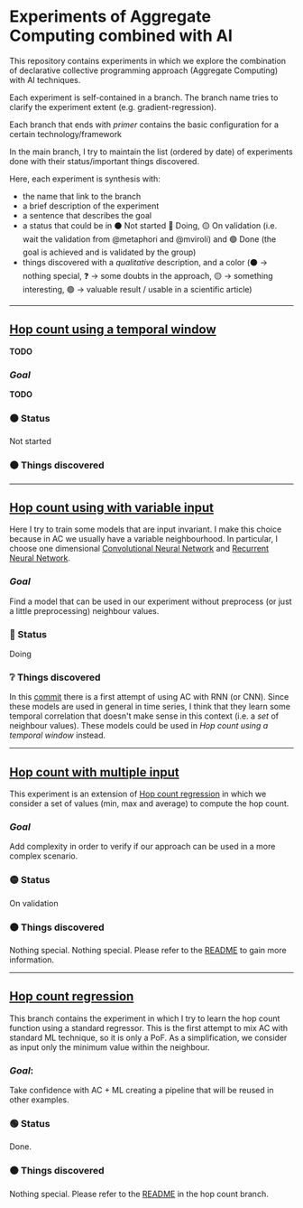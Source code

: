 # Experiments of Aggregate Computing combined with AI 

This repository contains experiments in which we explore the combination of declarative collective programming approach (Aggregate Computing)
with AI techniques.

Each experiment is self-contained in a branch. The branch name tries to clarify the experiment extent (e.g. gradient-regression).

Each branch that ends with *primer* contains the basic configuration for a certain technology/framework

In the main branch, I try to maintain the list (ordered by date) of experiments done with their status/important things discovered.

Here, each experiment is synthesis with:
- the name that link to the branch
- a brief description of the experiment
- a sentence that describes the goal
- a status that could be in :black_circle: Not started :red_circle: Doing, :yellow_circle: On validation (i.e. wait the validation from @metaphori and @mviroli) and :green_circle: Done (the goal is achieved and is validated by the group)
- things discovered with a *qualitative* description, and a color (:black_circle: -> nothing special, ❓ -> some doubts in the approach, :yellow_circle: -> something interesting, :green_circle: -> valuable result / usable in a scientific article)
---
## [Hop count using a temporal window](https://github.com/cric96/experiments-ac-with-learning/tree/???)
**TODO**
### *Goal*
**TODO**
### :black_circle: Status
Not started
### :black_circle: Things discovered
---
## [Hop count using with variable input](https://github.com/cric96/experiments-ac-with-learning/tree/hop-count-variable-input)
Here I try to train some models that are input invariant. I make this choice because in AC we usually have a variable neighbourhood. In particular, I choose one dimensional [Convolutional Neural Network](https://stanford.edu/~shervine/teaching/cs-230/cheatsheet-convolutional-neural-networks) and [Recurrent Neural Network](https://stanford.edu/~shervine/teaching/cs-230/cheatsheet-recurrent-neural-networks).
### *Goal*
Find a model that can be used in our experiment without preprocess (or just a little preprocessing) neighbour values.
### 🔴 Status
Doing
### ❔ Things discovered
In this [commit](https://github.com/cric96/experiments-ac-with-learning/tree/05c43f6ba36cd37278fbf26ad333398a2b733bd7) there is a first attempt of using AC with RNN (or CNN). Since these models are used in general in time series, I think that they learn some temporal correlation that doesn't make sense in this context (i.e. a *set* of neighbour values). These models could be used in *Hop count using a temporal window* instead.

---
## [Hop count with multiple input](https://github.com/cric96/experiments-ac-with-learning/tree/hop-count-multiple-input)
This experiment is an extension of [Hop count regression](https://github.com/cric96/experiments-ac-with-learning/tree/hop-count-regression) in which we consider a set of values (min, max and average) to compute the hop count.
### *Goal*
Add complexity in order to verify if our approach can be used in a more complex scenario.
### :yellow_circle: Status
On validation
### :black_circle: Things discovered
Nothing special. Nothing special. Please refer to the [README](https://github.com/cric96/experiments-ac-with-learning/tree/hop-count-multiple-input#readme) to gain more information.

---
## [Hop count regression](https://github.com/cric96/experiments-ac-with-learning/tree/hop-count-regression)

This branch contains the experiment in which I try to learn the hop count function using a standard regressor. 
This is the first attempt to mix AC with standard ML technique, so it is only a PoF.
As a simplification, we consider as input only the minimum value within the neighbour.
### *Goal*: 
Take confidence with AC + ML creating a pipeline that will be reused in other examples.
### :green_circle: Status 
Done.
### :black_circle: Things discovered
Nothing special. Please refer to the [README](https://github.com/cric96/experiments-ac-with-learning/tree/hop-count-regression#readme) in the hop count branch.
